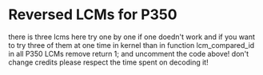 # Reversed LCMs for P350

there is three lcms here try one by one if one doedn't work and if you want to try three of them at one time in kernel than in function lcm_compared_id in all P350 LCMs remove return 1; and uncomment the code above!
don't change credits please respect the time spent on decoding it!
